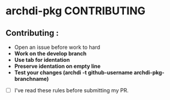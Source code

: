 # archdi-pkg CONTRIBUTING

## Contributing :
* Open an issue before work to hard
* **Work on the develop branch**
* **Use tab for identation**
* **Preserve identation on empty line**
* **Test your changes (archdi -t github-username archdi-pkg-branchname)**

- [ ] I've read these rules before submitting my PR.
